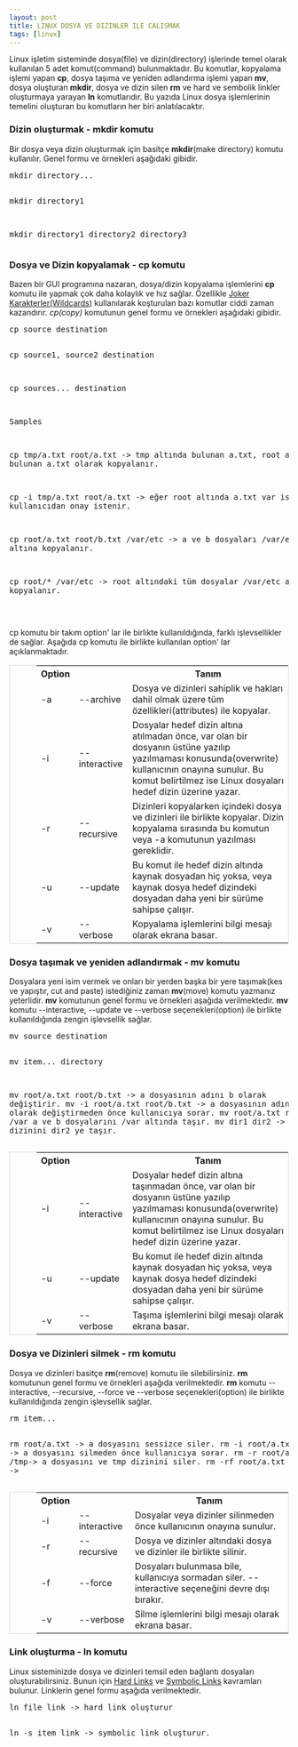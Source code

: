 ```yaml
---
layout: post
title: LINUX DOSYA VE DIZINLER ILE CALISMAK
tags: [linux]
---
```


<p>
Linux işletim sisteminde dosya(file) ve dizin(directory) işlerinde temel olarak kullanılan 5 adet komut(command) bulunmaktadır. Bu komutlar, kopyalama işlemi yapan <b>cp</b>, dosya taşıma ve yeniden adlandırma işlemi yapan <b>mv</b>, dosya oluşturan <b>mkdir</b>, dosya ve dizin silen <b>rm</b> ve hard ve sembolik linkler oluşturmaya yarayan <b>ln</b> komutlarıdır. Bu yazıda Linux dosya işlemlerinin temelini oluşturan bu komutların her biri anlatılacaktır.
</p>
<h3>Dizin oluşturmak - mkdir komutu</h3>
<p>Bir dosya veya dizin oluşturmak için basitçe <b>mkdir</b>(make directory) komutu kullanılır. Genel formu ve örnekleri aşağıdaki gibidir.</p>
<pre>
mkdir directory...

mkdir directory1

mkdir directory1 directory2 directory3
</pre>
<h3>Dosya ve Dizin kopyalamak - cp komutu</h3>
<p>Bazen bir GUI programına nazaran, dosya/dizin kopyalama işlemlerini <b>cp</b> komutu ile yapmak çok daha kolaylık ve hız sağlar. Özellikle <a href="http://www.abdullahvelioglu.com/blog/2015/09/03/joker-karakterler/" target="_blank">Joker Karakterler(Wildcards)</a> kullanılarak koşturulan bazı komutlar ciddi zaman kazandırır. <i>cp(copy)</i> komutunun genel formu ve örnekleri aşağıdaki gibidir.</p>
<pre>
cp source destination

cp source1, source2 destination

cp sources... destination

Samples

cp tmp/a.txt root/a.txt -> tmp altında bulunan a.txt, root altında bulunan a.txt olarak kopyalanır.

cp -i tmp/a.txt root/a.txt -> eğer root altında a.txt var ise, kullanıcıdan onay istenir.

cp root/a.txt root/b.txt /var/etc -> a ve b dosyaları /var/etc/ altına kopyalanır.

cp root/* /var/etc -> root altındaki tüm dosyalar /var/etc altına kopyalanır.
</pre>
<br/>
<p>cp komutu bir takım option&#39; lar ile birlikte kullanıldığında, farklı işlevsellikler de sağlar. Aşağıda cp komutu ile birlikte kullanılan option&#39; lar açıklanmaktadır.</p>
<table style="border: 1px #ddd solid; padding-left:3em;">
<th>Option</th>
<th></th>
<th>Tanım</th>
<tr>
<td>-a</td> <td>--archive</td> <td>Dosya ve dizinleri sahiplik ve hakları dahil olmak üzere tüm özellikleri(attributes) ile kopyalar.</td>
</tr>

<tr>
<td>-i</td> <td>--interactive</td> <td>Dosyalar hedef dizin altına atılmadan önce, var olan bir dosyanın üstüne yazılıp yazılmaması konusunda(overwrite) kullanıcının onayına sunulur. Bu komut belirtilmez ise Linux dosyaları hedef dizin üzerine yazar.</td>
</tr>

<tr>
<td>-r</td> <td>--recursive</td> <td>Dizinleri kopyalarken içindeki dosya ve dizinleri ile birlikte kopyalar. Dizin kopyalama sırasında bu komutun veya -a komutunun yazılması gereklidir.</td>
</tr>

<tr>
<td>-u</td> <td>--update</td> <td>Bu komut ile hedef dizin altında kaynak dosyadan hiç yoksa, veya kaynak dosya hedef dizindeki dosyadan daha yeni bir sürüme sahipse çalışır.</td>
</tr>

<tr>
<td>-v</td> <td>--verbose</td> <td>Kopyalama işlemlerini bilgi mesajı olarak ekrana basar.</td>
</tr>
</table>
<h3>Dosya taşımak ve yeniden adlandırmak - mv komutu</h3>
<p>Dosyalara yeni isim vermek ve onları bir yerden başka bir yere taşımak(kes ve yapıştır, cut and paste) istediğiniz zaman <b>mv</b>(move) komutu yazmanız yeterlidir. <b>mv</b> komutunun genel formu ve örnekleri aşağıda verilmektedir. <b>mv</b> komutu --interactive, --update ve --verbose seçenekleri(option) ile birlikte kullanıldığında zengin işlevsellik sağlar.</p>
<pre>
mv source destination

mv item... directory

mv root/a.txt root/b.txt -> a dosyasının adını b olarak değiştirir.
mv -i root/a.txt root/b.txt -> a dosyasının adını b olarak değiştirmeden önce kullanıcıya sorar.
mv root/a.txt root/b.txt /var a ve b dosyalarını /var altında taşır.
mv dir1 dir2 -> dir1 dizinini dir2 ye taşır.
</pre>
<table style="border: 1px #ddd solid; padding-left:3em;">
<th>Option</th>
<th></th>
<th>Tanım</th>
<tr>
<td>-i</td> <td>--interactive</td> <td>Dosyalar hedef dizin altına taşınmadan önce, var olan bir dosyanın üstüne yazılıp yazılmaması konusunda(overwrite) kullanıcının onayına sunulur. Bu komut belirtilmez ise Linux dosyaları hedef dizin üzerine yazar.</td>
</tr>

<tr>
<td>-u</td> <td>--update</td> <td>Bu komut ile hedef dizin altında kaynak dosyadan hiç yoksa, veya kaynak dosya hedef dizindeki dosyadan daha yeni bir sürüme sahipse çalışır.</td>
</tr>

<tr>
<td>-v</td> <td>--verbose</td> <td>Taşıma işlemlerini bilgi mesajı olarak ekrana basar.</td>
</tr>
</table>
<h3>Dosya ve Dizinleri silmek - rm komutu</h3>
<p>Dosya ve dizinleri basitçe <b>rm</b>(remove) komutu ile silebilirsiniz. <b>rm</b> komutunun genel formu ve örnekleri aşağıda verilmektedir. <b>rm</b> komutu --interactive, --recursive, --force ve --verbose seçenekleri(option) ile birlikte kullanıldığında zengin işlevsellik sağlar.</p>
<pre>
rm item...

rm root/a.txt -> a dosyasını sessizce siler.
rm -i root/a.txt -> a dosyasını silmeden önce kullanıcıya sorar.
rm -r root/a.txt /tmp-> a dosyasını ve tmp dizinini siler.
rm -rf root/a.txt /tmp ->
</pre>
<table style="border: 1px #ddd solid; padding-left:3em;">
<th>Option</th>
<th></th>
<th>Tanım</th>
<tr>
<td>-i</td> <td>--interactive</td> <td>Dosyalar veya dizinler silinmeden önce kullanıcının onayına sunulur.</td>
</tr>

<tr>
<td>-r</td> <td>--recursive</td> <td>Dosya ve dizinler altındaki dosya ve dizinler ile birlikte silinir.</td>
</tr>

<tr>
<td>-f</td> <td>--force</td> <td>Dosyaları bulunmasa bile, kullanıcıya sormadan siler. --interactive seçeneğini devre dışı bırakır.</td>
</tr>

<tr>
<td>-v</td> <td>--verbose</td> <td>Silme işlemlerini bilgi mesajı olarak ekrana basar.</td>
</tr>
</table>
<h3>Link oluşturma - ln komutu</h3>
<p>Linux sisteminizde dosya ve dizinleri temsil eden bağlantı dosyaları oluşturabilirsiniz. Bunun için <a href="http://www.abdullahvelioglu.com/blog/2015/09/12/hard-links/" target="_blank">Hard Links</a> ve  <a href="http://www.abdullahvelioglu.com/blog/2015/09/13/symbolic-links/" target="_blank">Symbolic Links</a> kavramları bulunur. Linklerin genel formu aşağıda verilmektedir. </p>
<pre>
ln file link -> hard link oluşturur

ln -s item link -> symbolic link oluşturur.
</pre><br/>
